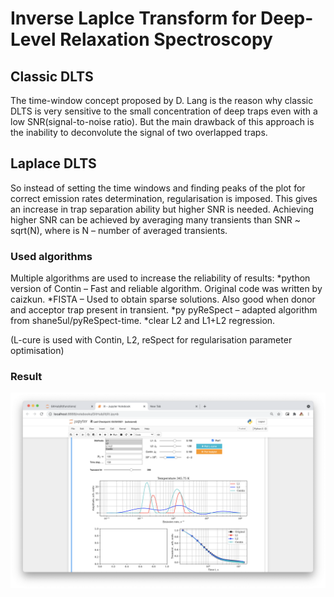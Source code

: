 # Inverse Laplce Transform for Deep-Level Relaxation Spectroscopy

## Classic DLTS
The time-window concept proposed by D. Lang is the reason why classic DLTS is very sensitive to the small concentration of deep traps even with a low SNR(signal-to-noise ratio). But the main drawback of this approach is the inability to deconvolute the signal of two overlapped traps. 

## Laplace DLTS
So instead of setting the time windows and finding peaks of the plot for correct emission rates determination, regularisation is imposed. This gives an increase in trap separation ability but higher SNR is needed. Achieving higher SNR can be achieved by averaging many transients than SNR ~ sqrt(N), where is N – number of averaged transients.

### Used algorithms
Multiple algorithms are used to increase the reliability of results:
*python version of Contin – Fast and reliable algorithm. Original code was written by caizkun. 
*FISTA – Used to obtain sparse solutions. Also good when donor and acceptor trap present in transient. 
*py pyReSpect – adapted algorithm from shane5ul/pyReSpect-time.
*clear L2 and L1+L2 regression.

(L-cure is used with Contin, L2, reSpect for regularisation parameter optimisation)

### Result

![](sc.png)

